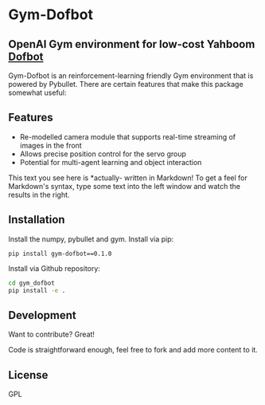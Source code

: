 # Gym-Dofbot
## OpenAI Gym environment for low-cost Yahboom [Dofbot](https://category.yahboom.net/products/dofbot-jetson_nano)

Gym-Dofbot is an reinforcement-learning friendly Gym environment that is powered by Pybullet. There are certain features that make this package somewhat useful:

## Features

- Re-modelled camera module that supports real-time streaming of images in the front
- Allows precise position control for the servo group
- Potential for multi-agent learning and object interaction



This text you see here is *actually- written in Markdown! To get a feel
for Markdown's syntax, type some text into the left window and
watch the results in the right.

## Installation

Install the numpy, pybullet and gym.
Install via pip:
```
pip install gym-dofbot==0.1.0
```
Install via Github repository:
```sh
cd gym_dofbot
pip install -e .
```

## Development

Want to contribute? Great!

Code is straightforward enough, feel free to fork and add more content to it.


## License

GPL
